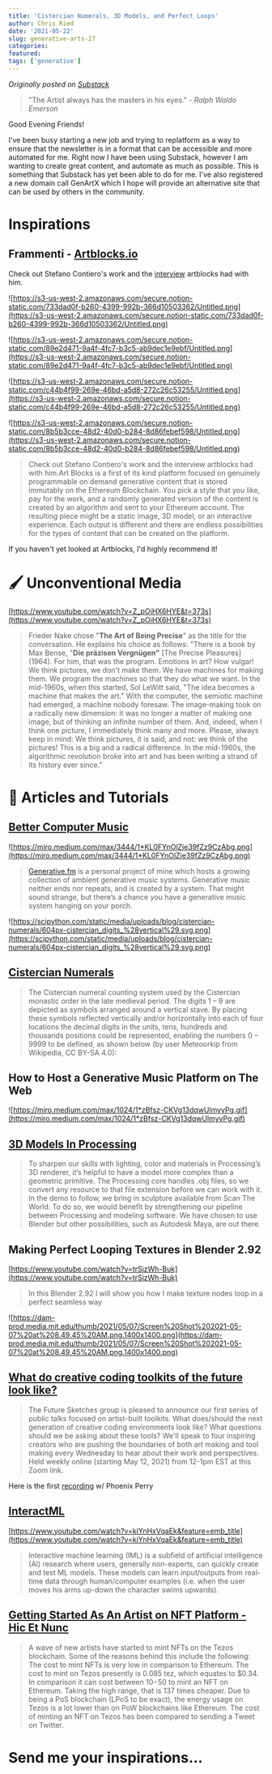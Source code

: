 ```yaml
---
title: 'Cistercian Numerals, 3D Models, and Perfect Loops'
author: Chris Ried
date: '2021-05-22'
slug: generative-arts-27
categories: 
featured: 
tags: ['generative']
---
```


_Originally posted on [Substack](https://generative.substack.com/p/cistercian-numerals-3d-models-and)_

> "The Artist always has the masters in his eyes." - *Ralph Waldo Emerson*
> 

Good Evening Friends! 

I've been busy starting a new job and trying to replatform as a way to ensure that the newsletter is in a format that can be accessible and more automated for me. Right now I have been using Substack, however I am wanting to create great content, and automate as much as possible. This is something that Substack has yet been able to do for me. I've also registered a new domain call GenArtX which I hope will provide an alternative site that can be used by others in the community. 

# Inspirations

## Frammenti - [Artblocks.io](https://artblocks.io/learn)

Check out Stefano Contiero's work and the [interview](https://beta.cent.co/artblocks/+9plrtj) artblocks had with him.

![https://s3-us-west-2.amazonaws.com/secure.notion-static.com/733dad0f-b260-4399-992b-366d10503362/Untitled.png](https://s3-us-west-2.amazonaws.com/secure.notion-static.com/733dad0f-b260-4399-992b-366d10503362/Untitled.png)

![https://s3-us-west-2.amazonaws.com/secure.notion-static.com/89e2d471-9a4f-4fc7-b3c5-ab9dec1e9ebf/Untitled.png](https://s3-us-west-2.amazonaws.com/secure.notion-static.com/89e2d471-9a4f-4fc7-b3c5-ab9dec1e9ebf/Untitled.png)

![https://s3-us-west-2.amazonaws.com/secure.notion-static.com/c44b4f99-269e-46bd-a5d8-272c26c53255/Untitled.png](https://s3-us-west-2.amazonaws.com/secure.notion-static.com/c44b4f99-269e-46bd-a5d8-272c26c53255/Untitled.png)

![https://s3-us-west-2.amazonaws.com/secure.notion-static.com/8b5b3cce-48d2-40d0-b284-8d86febef598/Untitled.png](https://s3-us-west-2.amazonaws.com/secure.notion-static.com/8b5b3cce-48d2-40d0-b284-8d86febef598/Untitled.png)

> Check out Stefano Contiero's work and the interview artblocks had with him.Art Blocks is a first of its kind platform focused on genuinely programmable on demand generative content that is stored immutably on the Ethereum Blockchain. You pick a style that you like, pay for the work, and a randomly generated version of the content is created by an algorithm and sent to your Ethereum account. The resulting piece might be a static image, 3D model, or an interactive experience. Each output is different and there are endless possibilities for the types of content that can be created on the platform.
> 

If you haven't yet looked at Artblocks, I'd highly recommend it! 

# 🖌️ Unconventional Media

[https://www.youtube.com/watch?v=Z_pOiHX6HYE&t=373s](https://www.youtube.com/watch?v=Z_pOiHX6HYE&t=373s)

> Frieder Nake chose "**The Art of Being Precise**" as the title for the conversation. He explains his choice as follows: "There is a book by Max Bense, "**Die präzisen Vergnügen"** [The Precise Pleasures] (1964). For him, that was the program. Emotions in art? How vulgar! We think pictures, we don't make them. We have machines for making them. We program the machines so that they do what we want. In the mid-1960s, when this started, Sol LeWitt said, "The idea becomes a machine that makes the art." With the computer, the semiotic machine had emerged, a machine nobody foresaw. The image-making took on a radically new dimension: it was no longer a matter of making one image, but of thinking an infinite number of them. And, indeed, when I think one picture, I immediately think many and more. Please, always keep in mind: We think pictures, it is said, and not: we think of the pictures! This is a big and a radical difference. In the mid-1960s, the algorithmic revolution broke into art and has been writing a strand of its history ever since."
> 

# 🔖 Articles and Tutorials

## [Better Computer Music](https://medium.com/@alexbainter/better-computer-music-cdcbb60d3b26)

![https://miro.medium.com/max/3444/1*KL0FYnOlZje39fZz9CzAbg.png](https://miro.medium.com/max/3444/1*KL0FYnOlZje39fZz9CzAbg.png)

> [Generative.fm](http://generative.fm/) is a personal project of mine which hosts a growing collection of ambient generative music systems. Generative music neither ends nor repeats, and is created by a system. That might sound strange, but there’s a chance you have a generative music system hanging on your porch.
> 

![https://scipython.com/static/media/uploads/blog/cistercian-numerals/604px-cistercian_digits_%28vertical%29.svg.png](https://scipython.com/static/media/uploads/blog/cistercian-numerals/604px-cistercian_digits_%28vertical%29.svg.png)

## [Cistercian Numerals](https://scipython.com/blog/cistercian-numerals/)

> The Cistercian numeral counting system used by the Cistercian monastic order in the late medieval period. The digits 1 – 9 are depicted as symbols arranged around a vertical stave. By placing these symbols reflected vertically and/or horizontally into each of four locations the decimal digits in the units, tens, hundreds and thousands positions could be represented, enabling the numbers 0 – 9999 to be defined, as shown below (by user Meteoorkip from Wikipedia, CC BY-SA 4.0):
> 

## How to Host a Generative Music Platform on The Web

![https://miro.medium.com/max/1024/1*zBfsz-CKVg13dqwUlmyyPg.gif](https://miro.medium.com/max/1024/1*zBfsz-CKVg13dqwUlmyyPg.gif)

## [3D Models In Processing](https://behreajj.medium.com/3d-models-in-processing-7d968a7cede5)

> To sharpen our skills with lighting, color and materials in Processing’s 3D renderer, it’s helpful to have a model more complex than a geometric primitive. The Processing core handles .obj files, so we convert any resource to that file extension before we can work with it. In the demo to follow, we bring in sculpture available from Scan The World. To do so, we would benefit by strengthening our pipeline between Processing and modeling software. We have chosen to use Blender but other possibilities, such as Autodesk Maya, are out there.
> 

## Making Perfect Looping Textures in Blender 2.92

[https://www.youtube.com/watch?v=trSjzWh-Buk](https://www.youtube.com/watch?v=trSjzWh-Buk)

> In this Blender 2.92 I will show you how I make texture nodes loop in a perfect seamless way
> 

![https://dam-prod.media.mit.edu/thumb/2021/05/07/Screen%20Shot%202021-05-07%20at%208.49.45%20AM.png.1400x1400.png](https://dam-prod.media.mit.edu/thumb/2021/05/07/Screen%20Shot%202021-05-07%20at%208.49.45%20AM.png.1400x1400.png)

## [What do creative coding toolkits of the future look like?](https://www.media.mit.edu/events/future-sketches-talks/)

> The Future Sketches group is pleased to announce our first series of public talks focused on artist-built toolkits. What does/should the next generation of creative coding environments look like? What questions should we be asking about these tools? We'll speak to four inspiring creators who are pushing the boundaries of both art making and tool making every Wednesday to hear about their work and perspectives. Held weekly online (starting May 12, 2021) from 12-1pm EST at this Zoom link.
> 

Here is the first [recording](https://mit.zoom.us/rec/play/MmAZGkw94hRbLudgLWfW3NolMsCKVhw1_CIOzAa2bz8DTB4rfxTVKosxkNctoD9QLxrs3iHLfLP2RQ4.Q5dyClqgiDkcCavc?_x_zm_rhtaid=470&_x_zm_rtaid=uAwdNlHCT3-fLhyXozcsgA.1621008874097.a2db27cfb200aa3c632049cf5d71be5c&autoplay=true&continueMode=true&startTime=1620835211000) w/ Phoenix Perry

## [InteractML](http://interactml.com/)

[https://www.youtube.com/watch?v=kiYnHxVqaEk&feature=emb_title](https://www.youtube.com/watch?v=kiYnHxVqaEk&feature=emb_title)

> Interactive machine learning (IML) is a subfield of artificial intelligence (AI) research where users, generally non-experts, can quickly create and test ML models. These models can learn input/outputs from real-time data through human/computer examples (i.e. when the user moves his arms up-down the character swims upwards).
> 

## [Getting Started As An Artist on NFT Platform - Hic Et Nunc](https://xtz.news/latest-tezos-news/getting-started-as-an-nft-artist-on-tezos-using-hicetnunc/)

> A wave of new artists have started to mint NFTs on the Tezos blockchain. Some of the reasons behind this include the following: The cost to mint NFTs is very low in comparison to Ethereum. The cost to mint on Tezos presently is 0.085 tez, which equates to $0.34. In comparison it can cost between $10-$50 to mint an NFT on Ethereum. Taking the high range, that is 137 times cheaper. Due to being a PoS blockchain (LPoS to be exact), the energy usage on Tezos is a lot lower than on PoW blockchains like Ethereum. The cost of minting an NFT on Tezos has been compared to sending a Tweet on Twitter.
> 

# Send me your inspirations...